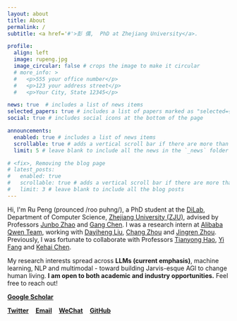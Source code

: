 ```yaml
---
layout: about
title: About
permalink: /
subtitle: <a href='#'>彭 儒,  PhD at Zhejiang University</a>.

profile:
  align: left
  image: rupeng.jpg
  image_circular: false # crops the image to make it circular
  # more_info: >
  #   <p>555 your office number</p>
  #   <p>123 your address street</p>
  #   <p>Your City, State 12345</p>

news: true  # includes a list of news items
selected_papers: true # includes a list of papers marked as "selected={true}"
social: true # includes social icons at the bottom of the page

announcements:
  enabled: true # includes a list of news items
  scrollable: true # adds a vertical scroll bar if there are more than 3 news items
  limit: 5 # leave blank to include all the news in the `_news` folder

# <fix>, Removing the blog page
# latest_posts:
#   enabled: true
#   scrollable: true # adds a vertical scroll bar if there are more than 3 new posts items
#   limit: 3 # leave blank to include all the blog posts
---
```


<!--[<span style="font-weight: bold; color: #B509AC;">Zhejiang University</span>](https://www.zju.edu.cn/english/)-->

Hi, I'm Ru Peng (prounced /roo puhng/), a PhD student at the [DiLab](https://dilab-zju.github.io), Department of Computer Science, [Zhejiang University (ZJU)](https://www.zju.edu.cn/english/), advised by Professors [Junbo Zhao](https://scholar.google.com/citations?user=8ipao8MAAAAJ&hl=en) and [Gang Chen](https://person.zju.edu.cn/en/0098112).
I was a research intern at [Alibaba Qwen Team](https://tongyi.aliyun.com/qianwen/), working with [Dayiheng Liu](https://scholar.google.com/citations?user=pPLQrX4AAAAJ&hl=zh-CN), [Chang Zhou](https://scholar.google.com/citations?user=QeSoG3sAAAAJ&hl=zh-CN) and [Jingren Zhou](https://scholar.google.com/citations?user=64zxhRUAAAAJ&hl=zh-CN). 
Previously, l was fortunate to collaborate with Professors [Tianyong Hao](https://scholar.google.com/citations?user=gM77jOQAAAAJ&hl=en), [Yi Fang](https://scholar.google.com/citations?user=BKTLYwQAAAAJ&hl=zh-CN) and [Kehai Chen](https://scholar.google.com/citations?user=_M4Am0AAAAAJ&hl=zh-CN). 

My research interests spread across **LLMs (current emphasis)**, machine learning, NLP and multimodal - toward building Jarvis-esque AGl to change human living.
**I am open to both academic and industry opportunities.** Feel free to reach out!

<i class="ai ai-google-scholar"></i> [**Google Scholar**](https://scholar.google.com.tw/citations?user=3udA8hkAAAAJ&hl=zh-CN) &nbsp;&nbsp; 
<!-- <i class="fas fa-book"></i>  [**Semantic Scholar**](https://www.semanticscholar.org/author/Ru-Peng/2143711760) &nbsp;&nbsp;  -->
<i class="fa fa-twitter"></i> [**Twitter**](https://x.com/_rupeng_) &nbsp;&nbsp; 
<i class="fa fa-envelope"></i> [**Email**](mailto:rupeng@zju.edu.cn) &nbsp;&nbsp; 
<i class="fa fa-weixin"></i> [**WeChat**](https://github.com/pengr/pengr.github.io/blob/main/assets/img/wechat-qr.jpg) &nbsp;&nbsp;
<i class="fa fa-github"></i> [**GitHub**](https://github.com/pengr)
<!-- <br/>&nbsp;&nbsp; <i class="fab fa-zhihu"></i> [**Zhihu**](https://www.zhihu.com/people/pengru/posts) <br/> -->

&nbsp;